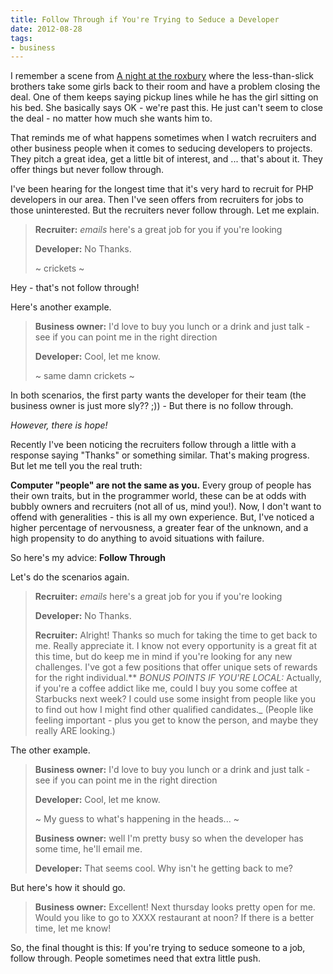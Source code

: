 ```yaml
---
title: Follow Through if You're Trying to Seduce a Developer
date: 2012-08-28
tags:
- business
---
```

I remember a scene from [A night at the roxbury](http://www.imdb.com/title/tt0120770/) where the less-than-slick brothers take some girls back to their room and have a problem closing the deal.  One of them keeps saying pickup lines while he has the girl sitting on his bed.  She basically says OK - we're past this.  He just can't seem to close the deal - no matter how much she wants him to.

<!--more-->

That reminds me of what happens sometimes when I watch recruiters and other business people when it comes to seducing developers to projects.  They pitch a great idea, get a little bit of interest, and ... that's about it.  They offer things but never follow through.

I've been hearing for the longest time that it's very hard to recruit for PHP developers in our area.  Then I've seen offers from recruiters for jobs to those uninterested.  But the recruiters never follow through.  Let me explain.

> **Recruiter:** *emails* here's a great job for you if you're looking
> 
> **Developer:** No Thanks.
> 
> ~ crickets ~

Hey - that's not follow through!

Here's another example.

> **Business owner:** I'd love to buy you lunch or a drink and just talk - see if you can point me in the right direction
> 
> **Developer:** Cool, let me know.
> 
> ~ same damn crickets ~

In both scenarios, the first party wants the developer for their team (the business owner is just more sly?? ;)) - But there is no follow through.

_However, there is hope!_

Recently I've been noticing the recruiters follow through a little with a response saying "Thanks" or something similar.  That's making progress.  But let me tell you the real truth:

**Computer "people" are not the same as you.**  Every group of people has their own traits, but in the programmer world, these can be at odds with bubbly owners and recruiters (not all of us, mind you!).  Now, I don't want to offend with generalities - this is all my own experience.  But, I've noticed a higher percentage of nervousness, a greater fear of the unknown, and a high propensity to do anything to avoid situations with failure.  

So here's my advice: **Follow Through**

Let's do the scenarios again.

> **Recruiter:** *emails* here's a great job for you if you're looking
> 
> **Developer:** No Thanks.
> 
> **Recruiter:** Alright!  Thanks so much for taking the time to get back to me.  Really appreciate it.  I know not every opportunity is a great fit at this time, but do keep me in mind if you're looking for any new challenges.  I've got a few positions that offer unique sets of rewards for the right individual.**
_BONUS POINTS IF YOU'RE LOCAL:_ Actually, if you're a coffee addict like me, could I buy you some coffee at Starbucks next week?  I could use some insight from people like you to find out how I might find other qualified candidates._
(People like feeling important - plus you get to know the person, and maybe they really ARE looking.)

The other example.

> **Business owner:** I'd love to buy you lunch or a drink and just talk - see if you can point me in the right direction
> 
> **Developer:** Cool, let me know.
> 
> ~ My guess to what's happening in the heads... ~
> 
> **Business owner:** well I'm pretty busy so when the developer has some time, he'll email me.
> 
> **Developer:** That seems cool. Why isn't he getting back to me?

But here's how it should go.

> **Business owner:** Excellent!  Next thursday looks pretty open for me.  Would you like to go to XXXX restaurant at noon?  If there is a better time, let me know!

So, the final thought is this: If you're trying to seduce someone to a job, follow through.  People sometimes need that extra little push.
